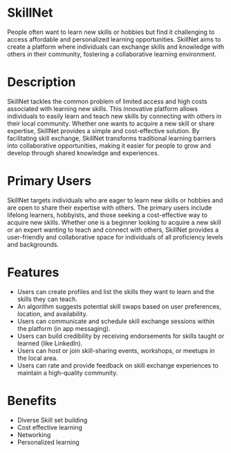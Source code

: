 #  SkillNet

People often want to learn new skills or hobbies but find it challenging to access affordable and personalized learning opportunities. SkillNet aims to create a platform where individuals can exchange skills and knowledge with others in their community, fostering a collaborative learning environment.

# Description

SkillNet tackles the common problem of limited access and high costs associated with learning new skills. This innovative platform allows individuals to easily learn and teach new skills by connecting with others in their local community. Whether one wants to acquire a new skill or share expertise, SkillNet provides a simple and cost-effective solution. By facilitating skill exchange, SkillNet transforms traditional learning barriers into collaborative opportunities, making it easier for people to grow and develop through shared knowledge and experiences.

# Primary Users

SkillNet targets individuals who are eager to learn new skills or hobbies and are open to share their expertise with others. The primary users include lifelong learners, hobbyists, and those seeking a cost-effective way to acquire new skills. Whether one is a beginner looking to acquire a new skill or an expert wanting to teach and connect with others, SkillNet provides a user-friendly and collaborative space for individuals of all proficiency levels and backgrounds.

# Features

* Users can create profiles and list the skills they want to learn and the skills they can teach.
* An algorithm suggests potential skill swaps based on user preferences, location, and availability.
* Users can communicate and schedule skill exchange sessions within the platform (in app messaging).
* Users can build credibility by receiving endorsements for skills taught or learned (like LinkedIn).
* Users can host or join skill-sharing events, workshops, or meetups in the local area.
* Users can rate and provide feedback on skill exchange experiences to maintain a high-quality community.

# Benefits
* Diverse Skill set building
* Cost effective learning
* Networking
* Personalized learning
